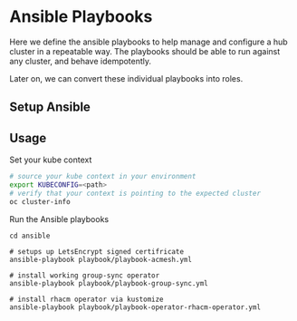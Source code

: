 # Ansible Playbooks

Here we define the ansible playbooks to help manage and configure a hub cluster in a repeatable way.
The playbooks should be able to run against any cluster, and behave idempotently.

Later on, we can convert these individual playbooks into roles.

## Setup Ansible

## Usage

Set your kube context

```bash
# source your kube context in your environment
export KUBECONFIG=<path>
# verify that your context is pointing to the expected cluster
oc cluster-info
```

Run the Ansible playbooks

```
cd ansible

# setups up LetsEncrypt signed certifricate
ansible-playbook playbook/playbook-acmesh.yml

# install working group-sync operator
ansible-playbook playbook/playbook-group-sync.yml

# install rhacm operator via kustomize
ansible-playbook playbook/playbook-operator-rhacm-operator.yml
```
